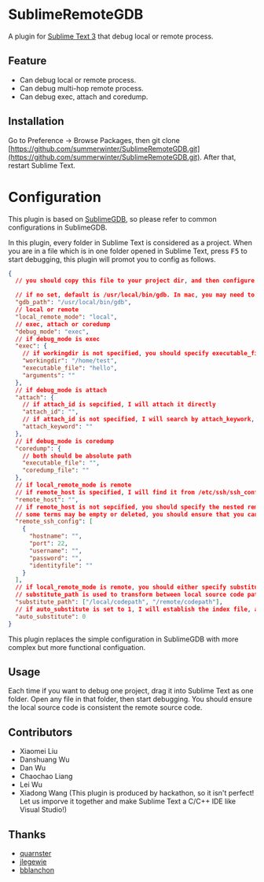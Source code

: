 SublimeRemoteGDB
======================

A plugin for [Sublime Text 3](http://www.sublimetext.com/) that debug local or remote process.

## Feature

* Can debug local or remote process.
* Can debug multi-hop remote process.
* Can debug exec, attach and coredump.

## Installation

Go to Preference -> Browse Packages, then git clone [https://github.com/summerwinter/SublimeRemoteGDB.git](https://github.com/summerwinter/SublimeRemoteGDB.git).
After that, restart Sublime Text.

# Configuration

This plugin is based on [SublimeGDB](https://github.com/quarnster/SublimeGDB), so please refer to common configurations in SublimeGDB.

In this plugin, every folder in Sublime Text is considered as a project. When you are in a file which is in one folder opened in Sublime Text, press <kbd>F5</kbd> to start debugging, this plugin will promot you to config as follows.

```json
{
  // you should copy this file to your project dir, and then configure related terms

  // if no set, default is /usr/local/bin/gdb. In mac, you may need to add sudo
  "gdb_path": "/usr/local/bin/gdb",
  // local or remote
  "local_remote_mode": "local",
  // exec, attach or coredump
  "debug_mode": "exec",
  // if debug_mode is exec
  "exec": {
    // if workingdir is not specified, you should specify executable_file with absolute path
    "workingdir": "/home/test",
    "executable_file": "hello",
    "arguments": ""
  },
  // if debug_mode is attach
  "attach": {
    // if attach_id is sepcified, I will attach it directly
    "attach_id": "",
    // if attach_id is not specified, I will search by attach_keywork, and if find multiple results, I will let you choose
    "attach_keyword": ""
  },
  // if debug_mode is coredump
  "coredump": {
    // both should be absolute path
    "executable_file": "",
    "coredump_file": ""
  },
  // if local_remote_mode is remote
  // if remote_host is specified, I will find it from /etc/ssh/ssh_config or ~/.ssh/config
  "remote_host": "",
  // if remote_host is not sepcified, you should specify the nested remote_ssh_config
  // some terms may be empty or deleted, you should ensure that you can connect the remote host by the path you specified
  "remote_ssh_config": [
    {
      "hostname": "",
      "port": 22,
      "username": "",
      "password": "",
      "identityfile": ""
    }
  ],
  // if local_remote_mode is remote, you should either specify substitute_path or set auto_substitute to 1
  // substitute_path is used to transform between local source code paths and remote source code paths
  "substitute_path": ["/local/codepath", "/remote/codepath"],
  // if auto_substitute is set to 1, I will establish the index file, and auto transform souce code paths
  "auto_substitute": 0
}

```

This plugin replaces the simple configuration in SublimeGDB with more complex but more functional configuation.

## Usage

Each time if you want to debug one project, drag it into Sublime Text as one folder. Open any file in that folder, then start debugging. You should ensure the local source code is consistent the remote source code.

## Contributors

* Xiaomei Liu
* Danshuang Wu
* Dan Wu
* Chaochao Liang
* Lei Wu
* Xiadong Wang
(This plugin is produced by hackathon, so it isn't perfect! Let us imporve it together and make Sublime Text a C/C++ IDE like Visual Studio!)

## Thanks

* [quarnster](https://github.com/quarnster/SublimeGDB)
* [jlegewie](https://github.com/jlegewie/sublime-paramiko)
* [bblanchon](https://github.com/bblanchon/SublimeText-HighlightBuildErrors)

